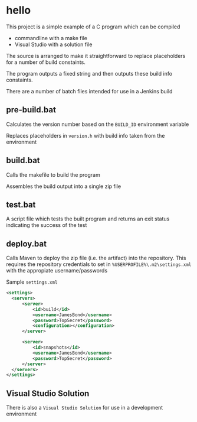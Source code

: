 # hello

This project is a simple example of a C program which can be compiled 

  - commandline with a make file
  - Visual Studio with a solution file

The source is arranged to make it straightforward to replace placeholders for a number of build constaints.

The program outputs a fixed string and then outputs these build info constaints.

There are a number of batch files intended for use in a Jenkins build

## pre-build.bat
 
  Calculates the version number based on the `BUILD_ID` environment variable

  Replaces placeholders in `version.h` with build info taken from the environment 

## build.bat

  Calls the makefile to build the program

  Assembles the build output into a single zip file

## test.bat

  A script file which tests the built program and returns an exit status indicating the success of the test

## deploy.bat

  Calls Maven to deploy the zip file (i.e. the artifact) into the repository. This requires the repository credentials to set in `%USERPROFILE%\.m2\settings.xml` with the appropiate username/passwords


  Sample `settings.xml`
  ``` xml
  <settings>
    <servers>
        <server>
            <id>build</id>
            <username>JamesBond</username>
            <password>TopSecret</password>
            <configuration></configuration>
        </server>

        <server>
            <id>snapshots</id>
            <username>JamesBond</username>
            <password>TopSecret</password>
        </server>
    </servers>
</settings>
  ```

## Visual Studio Solution

There is also a `Visual Studio Solution` for use in a development environment


